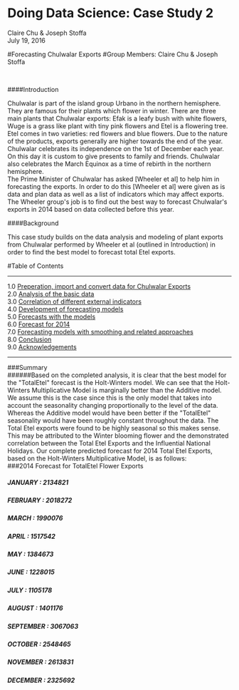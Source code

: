 # Doing Data Science: Case Study 2
Claire Chu & Joseph Stoffa  
July 19, 2016  

#Forecasting Chulwalar Exports
#Group Members: Claire Chu & Joseph Stoffa

<br>

####Introduction

Chulwalar is part of the island group Urbano in the northern hemisphere. They are famous for their plants which flower in winter. There are three main plants that Chulwalar exports: Efak is a leafy bush with white flowers, Wuge is a grass like plant with tiny pink flowers and Etel is a flowering tree. Etel comes in two varieties: red flowers and blue flowers. Due to the nature of the products, exports generally are higher towards the end of the year. Chulwalar celebrates its independence on the 1st of December each year. On this day it is custom to give presents to family and friends. Chulwalar also celebrates the March Equinox as a time of rebirth in the northern hemisphere.
<br>
The Prime Minister of Chulwalar has asked [Wheeler et al] to help him in forecasting the exports. In order to do this [Wheeler et al] were given as is data and plan data as well as a list of indicators which may affect exports. The Wheeler group's job is to find out the best way to forecast Chulwalar's exports in 2014 based on data collected before this year. 
<br>

####Background<br>

This case study builds on the data analysis and modeling of plant exports from Chulwalar performed by Wheeler et al (outlined in Introduction) in order to find the best model to forecast total Etel exports.

#Table of Contents
****************************
1.0 [Preperation, import and convert data for Chulwalar Exports](https://github.com/clairecDS/DoingDataScience_CaseStudy2/blob/master/Chulwalar_Etel_Exports_Case_Study.rmd)<br>
2.0 [Analysis of the basic data](https://github.com/clairecDS/DoingDataScience_CaseStudy2/blob/master/Chulwalar_Etel_Exports_Case_Study.rmd)<br>
3.0 [Correlation of different external indicators](https://github.com/clairecDS/DoingDataScience_CaseStudy2/blob/master/Chulwalar_Etel_Exports_Case_Study.rmd)<br>
4.0 [Development of forecasting models](https://github.com/clairecDS/DoingDataScience_CaseStudy2/blob/master/Chulwalar_Etel_Exports_Case_Study.rmd)<br>
5.0 [Forecasts with the models](https://github.com/clairecDS/DoingDataScience_CaseStudy2/blob/master/Chulwalar_Etel_Exports_Case_Study.rmd)<br>
6.0 [Forecast for 2014](https://github.com/clairecDS/DoingDataScience_CaseStudy2/blob/master/Chulwalar_Etel_Exports_Case_Study.rmd)<br>
7.0 [Forecasting models with smoothing and related approaches](https://github.com/clairecDS/DoingDataScience_CaseStudy2/blob/master/Chulwalar_Etel_Exports_Case_Study.rmd)<br>
8.0 [Conclusion](https://github.com/clairecDS/DoingDataScience_CaseStudy2/blob/master/Chulwalar_Etel_Exports_Case_Study.rmd)<br>
9.0 [Acknowledgements](https://github.com/clairecDS/DoingDataScience_CaseStudy2/blob/master/Chulwalar_Etel_Exports_Case_Study.rmd)<br>
****************************

###Summary<br>
######Based on the completed analysis, it is clear that the best model for the "TotalEtel" forecast is the Holt-Winters model. We can see that the Holt-Winters Multiplicative Model is marginally better than the Additive model. We assume this is the case since this is the only model that takes into account the seasonality changing proportionally to the level of the data. Whereas the Additive model would have been better if the "TotalEtel" seasonality would have been roughly constant throughout the data. The Total Etel exports were found to be highly seasonal so this makes sense. This may be attributed to the Winter blooming flower and the demonstrated correlation between the Total Etel Exports and the Influential National Holidays. Our complete predicted forecast for 2014 Total Etel Exports, based on the Holt-Winters Multiplicative Model, is as follows:<br>
###2014 Forecast for TotalEtel Flower Exports<br>
##### JANUARY : 2134821<br>
##### FEBRUARY : 2018272<br>
##### MARCH : 1990076<br>
##### APRIL : 1517542<br>
##### MAY : 1384673<br>
##### JUNE : 1228015<br>
##### JULY : 1105178<br>
##### AUGUST : 1401176<br>
##### SEPTEMBER : 3067063<br>
##### OCTOBER : 2548465<br>
##### NOVEMBER : 2613831<br>
##### DECEMBER : 2325692<br>
